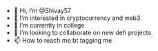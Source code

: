 - 👋 Hi, I’m @Shivay57
- 👀 I’m interested in cryptocurrency and web3
- 🌱 I’m currently in college
- 💞️ I’m looking to collaborate on new defi projects
- 📫 How to reach me bt tagging me

<!---
Shivay57/Shivay57 is a ✨ special ✨ repository because its `README.md` (this file) appears on your GitHub profile.
You can click the Preview link to take a look at your changes.
--->
